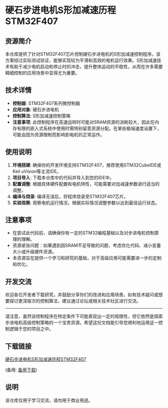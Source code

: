 # 硬石步进电机S形加减速历程 STM32F407

## 资源简介
本仓库提供了针对STM32F407芯片控制硬石步进电机的S形加减速控制程序。该方案经过实际测试验证，能够实现较为平滑和高效的电机运行效果。S形加减速技术有助于减少电机启动和停止时的冲击，提升整体运动的平稳性，从而在许多需要精细控制的应用场景中显得尤为重要。

## 技术详情
- **控制器**: STM32F407系列微控制器
- **应用对象**: 硬石步进电机
- **控制算法**: S形加减速控制策略
- **注意事项**: 此控制程序在高速运转时可能对SRAM资源的消耗较大，因此在内存有限的嵌入式系统中使用时需特别留意资源分配。在某些极端速度设置下，可能会因为资源限制而影响到电机的正常运作。

## 使用说明
1. **环境搭建**: 确保你的开发环境支持STM32F407，推荐使用STM32CubeIDE或Keil uVision等主流IDE。
2. **项目导入**: 下载本仓库中的代码并导入到您的IDE中。
3. **配置调整**: 根据具体硬件配置和电机特性，可能需要对加减速参数进行适当的调整。
4. **编译与烧录**: 编译无误后，将程序烧录至STM32F407芯片。
5. **实验观察**: 观察电机运行情况，根据实际情况调整参数以达到最佳运行状态。

## 注意事项
- 在尝试此代码前，请确保你有一定的STM32编程基础以及对步进电机控制原理的理解。
- 资源紧张问题：如果遇到因SRAM不足导致的问题，考虑优化代码、减小变量大小或升级硬件资源。
- 本资源旨在提供一个学习和研究的基础，对于高级应用可能需要进一步的定制和优化。

## 开发交流
欢迎各位开发者下载研究，并鼓励分享你们的改进和应用场景。如有技术疑问或想要探讨更深层次的控制算法，建议通过论坛或相关技术社区进行交流。

---

请注意，虽然该控制程序在特定条件下可能表现出一定的局限性，但它依然是探索步进电机高级控制策略的一个宝贵资源。希望这份文档能引导您顺利地运用这一控制逻辑于您的项目之中。

## 下载链接
[硬石步进电机S形加减速历程STM32F407](https://pan.quark.cn/s/7e8d569dbe4d) 

(备用: [备用下载](https://pan.baidu.com/s/1Fc3iOyZs2Azjjejpcz34dQ?pwd=1234))

## 说明

该仓库仅用于学习交流，请勿用于商业用途。

